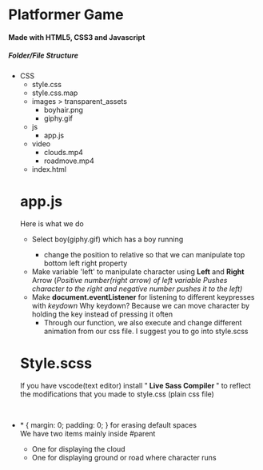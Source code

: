 <h1>Platformer Game  </h1>
<h4>Made with HTML5, CSS3 and Javascript </h4>

<h5>Folder/File Structure </h5>
<ul id="folderstructure">
    <li class="folder">CSS
    <ul class="subfolder">
        <li class="file"> style.css</li>
        <li class="file"> style.css.map</li>
        <li class="file> style.scss</li>
    </ul>
    </li>
    <li class="folder">
        images > transparent_assets
         <ul class="subfolder">
        <li class="file"> boyhair.png</li>
        <li class="file"> giphy.gif</li>
    </ul>
    </li>
    <li class="folder">
        js
         <ul class="subfolder">
        <li class="file">app.js</li>
    </ul>
    </li>
    <li class="folder">
        video
         <ul class="subfolder">
        <li class="file">clouds.mp4</li>
        <li class="file">roadmove.mp4</li>
    </ul>
    </li>
        <li>index.html</li>
</ul>

<h1> app.js</h1>
<p>
    Here is what we do
</p>
<ul id="todo">
    <li>Select boy(giphy.gif) which has a boy running</li>
    <ul>
    <li>change the position to relative so that we can manipulate top bottom left right 
    property
    </li>
    </ul>
    <li>Make variable 'left' to manipulate character using <strong>Left</strong> and <strong>Right</strong> Arrow (<i>Positive number(right arrow) of left variable Pushes character to the right and negative number pushes it to the left)</i></li>
  <li>
  Make <b>document.eventListener</b> for listening to different keypresses with <i>keydown</i>
  Why keydown? Because we can move character by holding the key instead of pressing it often
  <ul>
  <li>Through our function, we also execute and change different animation from our css file. I suggest you to go into style.scss</li>
  </ul>
  </li>
</ul>

<h1> Style.scss</h1>
<p> If you have vscode(text editor) install "<b> Live Sass Compiler </b>" to reflect the modifications that you made to style.css (plain css file)</p>
<p>
<br>
<li>
* {
    margin: 0;
    padding: 0;
} for erasing default spaces
</li>
We have two items mainly inside #parent
<ul>
    <li> One for displaying the cloud</li>
    <li> One for displaying ground or road where character runs</li>
</ul>
</p>

